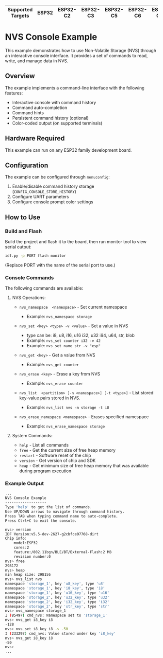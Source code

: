 | Supported Targets | ESP32 | ESP32-C2 | ESP32-C3 | ESP32-C5 | ESP32-C6 | ESP32-C61 | ESP32-H2 | ESP32-H21 | ESP32-P4 | ESP32-S2 | ESP32-S3 |
| ----------------- | ----- | -------- | -------- | -------- | -------- | --------- | -------- | --------- | -------- | -------- | -------- |

# NVS Console Example

This example demonstrates how to use Non-Volatile Storage (NVS) through an interactive console interface. It provides a set of commands to read, write, and manage data in NVS.

## Overview

The example implements a command-line interface with the following features:
- Interactive console with command history
- Command auto-completion
- Command hints
- Persistent command history (optional)
- Color-coded output (on supported terminals)

## Hardware Required

This example can run on any ESP32 family development board.

## Configuration

The example can be configured through `menuconfig`:
1. Enable/disable command history storage (`CONFIG_CONSOLE_STORE_HISTORY`)
2. Configure UART parameters
3. Configure console prompt color settings

## How to Use

### Build and Flash

Build the project and flash it to the board, then run monitor tool to view serial output:

```bash
idf.py -p PORT flash monitor
```

(Replace PORT with the name of the serial port to use.)

### Console Commands

The following commands are available:

1. NVS Operations:
   - `nvs_namespace  <namespace>` - Set current namespace
     - Example: `nvs_namespace storage`

   - `nvs_set <key> <type> -v <value>` - Set a value in NVS
     - type can be: i8, u8, i16, u16 i32, u32 i64, u64, str, blob
     - Example: `nvs_set counter i32 -v 42`
     - Example: `nvs_set name str -v "esp"`

   - `nvs_get <key>` - Get a value from NVS
     - Example: `nvs_get counter`

   - `nvs_erase <key>` - Erase a key from NVS
     - Example: `nvs_erase counter`

   - `nvs_list  <partition> [-n <namespace>] [-t <type>]` - List stored key-value pairs stored in NVS.
     - Example: `nvs_list nvs -n storage -t i8`

   - `nvs_erase_namespace <namespace>` -  Erases specified namespace
     - Example: `nvs_erase_namespace storage`

2. System Commands:
   - `help` - List all commands
   - `free` - Get the current size of free heap memory
   - `restart` - Software reset of the chip
   - `version` - Get version of chip and SDK
   - `heap` - Get minimum size of free heap memory that was available during program execution

### Example Output

``` bash
...
NVS Console Example
-------------------
Type 'help' to get the list of commands.
Use UP/DOWN arrows to navigate through command history.
Press TAB when typing command name to auto-complete.
Press Ctrl+C to exit the console.

nvs> version
IDF Version:v5.5-dev-2627-g2cbfce97768-dirt
Chip info:
	model:ESP32
	cores:2
	feature:/802.11bgn/BLE/BT/External-Flash:2 MB
	revision number:0
nvs> free
298172
nvs> heap
min heap size: 298156
nvs> nvs_list nvs
namespace 'storage_1', key 'u8_key', type 'u8'
namespace 'storage_1', key 'i8_key', type 'i8'
namespace 'storage_1', key 'u16_key', type 'u16'
namespace 'storage_2', key 'u32_key', type 'u32'
namespace 'storage_2', key 'i32_key', type 'i32'
namespace 'storage_2', key 'str_key', type 'str'
nvs> nvs_namespace storage_1
I (85497) cmd_nvs: Namespace set to 'storage_1'
nvs> nvs_get i8_key i8
-128
nvs> nvs_set i8_key i8 -v -50
I (233297) cmd_nvs: Value stored under key 'i8_key'
nvs> nvs_get i8_key i8
-50
nvs>
...
```
